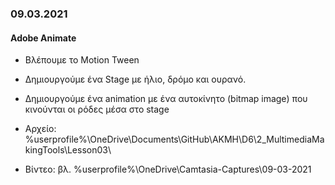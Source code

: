 ### 09.03.2021
#### Adobe Animate

* Βλέπουμε το Motion Tween
* Δημιουργούμε ένα Stage με ήλιο, δρόμο και ουρανό. 
* Δημιουργούμε ένα animation με ένα αυτοκίνητο (bitmap image) που κινούνται οι ρόδες μέσα στο stage


* Αρχείο: %userprofile%\OneDrive\Documents\GitHub\AKMH\D6\2_MultimediaMakingTools\Lesson03\
* Βίντεο: βλ. %userprofile%\OneDrive\Camtasia-Captures\09-03-2021
